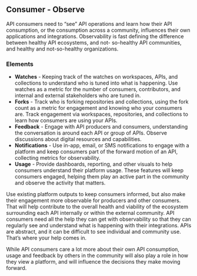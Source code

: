 ## Consumer - Observe 
API consumers need to “see” API operations and learn how their API consumption, or the consumption across a community, influences their own applications and integrations. Observability is fast defining the difference between healthy API ecosystems, and not- so-healthy API communities, and healthy and not-so-healthy organizations. 

### Elements 
 

- **Watches** - Keeping track of the watches on workspaces, APIs, and collections to understand who is tuned into what is happening. Use watches as a
metric for the number of consumers, contributors, and internal and external stakeholders who are tuned in. 
- **Forks** - Track who is forking repositories and collections, using the fork count as a metric for engagement and knowing who your consumers are. Track engagement via workspaces, repositories, and collections to learn how consumers are using your APIs. 
- **Feedback** - Engage with API producers and consumers, understanding the conversation is around each API or group of APIs. Observe discussions about digital resources and capabilities. 
- **Notifications** - Use in-app, email, or SMS notifications to engage with a platform and keep consumers part of the forward motion of an API, collecting metrics for observability. 
- **Usage** - Provide dashboards, reporting, and other visuals to help consumers understand their platform usage. These features will keep consumers engaged, helping them play an active part in the community and observe the activity that matters.
 
 

Use existing platform outputs to keep consumers informed, but also make their engagement more observable for producers and other consumers. That will help contribute to the overall health and viability of the ecosystem surrounding each API internally or within the external community.
API consumers need all the help they can get with observability so that they can regularly see and understand what is happening with their integrations. APIs are abstract, and it can be difficult to see individual and community use. That’s where your help comes in.

While API consumers care a lot more about their own API consumption, usage and feedback by others in the community will also play a role in how they view a platform, and will influence the decisions they make moving forward. 
